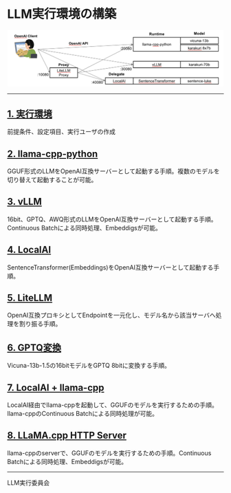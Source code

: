 # LLM実行環境の構築

<img src="1.env/img/1.arch.png">

<hr>

## [1. 実行環境](1.env/)
前提条件、設定項目、実行ユーザの作成

## [2. llama-cpp-python](2.llamacpp/)
GGUF形式のLLMをOpenAI互換サーバーとして起動する手順。複数のモデルを切り替えて起動することが可能。

## [3. vLLM](3.vllm/)
16bit、GPTQ、AWQ形式のLLMをOpenAI互換サーバーとして起動する手順。Continuous Batchによる同時処理、Embeddigsが可能。

## [4. LocalAI](4.localai/)
SentenceTransformer(Embeddings)をOpenAI互換サーバーとして起動する手順。

## [5. LiteLLM](5.litellm/)
OpenAI互換プロキシとしてEndpointを一元化し、モデル名から該当サーバへ処理を割り振る手順。

## [6. GPTQ変換](6.gptq/)
Vicuna-13b-1.5の16bitモデルをGPTQ 8bitに変換する手順。

## [7. LocalAI + llama-cpp](7.loalai_llamacpp/)
LocalAI経由でllama-cppを起動して、GGUFのモデルを実行するための手順。llama-cppのContinuous Batchによる同時処理が可能。

## [8. LLaMA.cpp HTTP Server](8.llamacpp_server/)
llama-cppのserverで、GGUFのモデルを実行するための手順。Continuous Batchによる同時処理、Embeddigsが可能。  

<hr>

LLM実行委員会